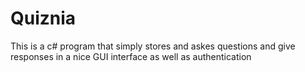 # Quiznia
This is a c# program that simply stores and askes questions and give responses in a nice GUI interface as well as authentication
